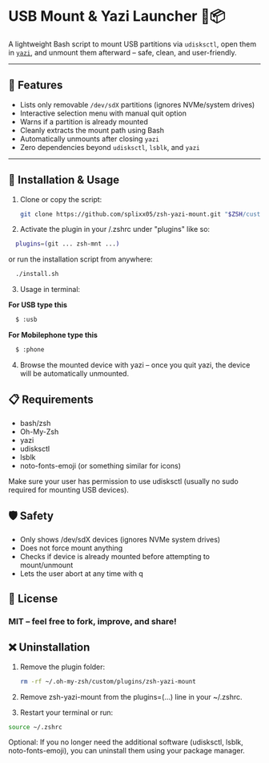 # USB Mount & Yazi Launcher 🐧📦

A lightweight Bash script to mount USB partitions via `udisksctl`, open them in
[`yazi`](https://github.com/sxyazi/yazi), and unmount them afterward – safe, clean, and user-friendly.

---

## 🔧 Features

- Lists only removable `/dev/sdX` partitions (ignores NVMe/system drives)
- Interactive selection menu with manual quit option
- Warns if a partition is already mounted
- Cleanly extracts the mount path using Bash
- Automatically unmounts after closing `yazi`
- Zero dependencies beyond `udisksctl`, `lsblk`, and `yazi`

---

## 🚀 Installation & Usage

1. Clone or copy the script:

   ```bash
   git clone https://github.com/splixx05/zsh-yazi-mount.git "$ZSH/custom/plugins/zsh-yazi-mount"
   ```

2. Activate the plugin in your /.zshrc under "plugins" like so:

```bash
  plugins=(git ... zsh-mnt ...)
```

or run the installation script from anywhere:

```bash
  ./install.sh
```

3. Usage in terminal:

**For USB type this**

```bash
  $ :usb
```

**For Mobilephone type this**

```bash
  $ :phone
```

4. Browse the mounted device with yazi – once you quit yazi, the device will be automatically unmounted.

## 📋 Requirements

- bash/zsh
- Oh-My-Zsh
- yazi
- udisksctl
- lsblk
- noto-fonts-emoji (or something similar for icons)

Make sure your user has permission to use udisksctl (usually no sudo required for mounting USB devices).

## 🛡️ Safety

- Only shows /dev/sdX devices (ignores NVMe system drives)
- Does not force mount anything
- Checks if device is already mounted before attempting to mount/unmount
- Lets the user abort at any time with q

## 📃 License

### MIT – feel free to fork, improve, and share!

## ❌ Uninstallation

1. Remove the plugin folder:

   ```bash
   rm -rf ~/.oh-my-zsh/custom/plugins/zsh-yazi-mount

   ```

2. Remove zsh-yazi-mount from the plugins=(...) line in your ~/.zshrc.

3. Restart your terminal or run:

```bash
source ~/.zshrc
```

Optional: If you no longer need the additional software (udisksctl, lsblk, noto-fonts-emoji), you can uninstall them using your package manager.
